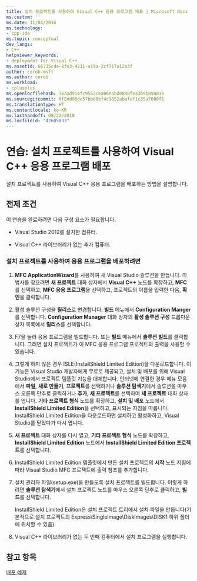 ```yaml
---
title: 설치 프로젝트를 사용하여 Visual C++ 응용 프로그램 배포 | Microsoft Docs
ms.custom: ''
ms.date: 11/04/2016
ms.technology:
- cpp-ide
ms.topic: conceptual
dev_langs:
- C++
helpviewer_keywords:
- deployment for Visual C++
ms.assetid: 66735cda-8fe3-4211-a19a-2cf717a12a3f
author: corob-msft
ms.author: corob
ms.workload:
- cplusplus
ms.openlocfilehash: 36aad914fc9552cea06eabd0898fe33b9b09481e
ms.sourcegitcommit: 6f8dd98de57bb80bf4c9852abafef1c35a7600f1
ms.translationtype: HT
ms.contentlocale: ko-KR
ms.lasthandoff: 08/22/2018
ms.locfileid: "42605833"
---
```

# <a name="walkthrough-deploying-a-visual-c-application-by-using-a-setup-project"></a>연습: 설치 프로젝트를 사용하여 Visual C++ 응용 프로그램 배포
설치 프로젝트를 사용하여 Visual C++ 응용 프로그램을 배포하는 방법을 설명합니다.  
  
## <a name="prerequisites"></a>전제 조건  
 이 연습을 완료하려면 다음 구성 요소가 필요합니다.  
  
-   Visual Studio 2012를 설치한 컴퓨터.  
  
-   Visual C++ 라이브러리가 없는 추가 컴퓨터.  
  
### <a name="to-deploy-an-application-by-using-a-setup-project"></a>설치 프로젝트를 사용하여 응용 프로그램을 배포하려면  
  
1.  **MFC ApplicationWizard**를 사용하여 새 Visual Studio 솔루션을 만듭니다. 마법사를 찾으려면 **새 프로젝트** 대화 상자에서 **Visual C++** 노드를 확장하고, **MFC**를 선택하고, **MFC 응용 프로그램**을 선택하고, 프로젝트의 이름을 입력한 다음, **확인**을 클릭합니다.  
  
2.  활성 솔루션 구성을 **릴리스**로 변경합니다. **빌드** 메뉴에서 **Configuration Manger**를 선택합니다. **Configuration Manager** 대화 상자의 **활성 솔루션 구성** 드롭다운 상자 목록에서 **릴리스**를 선택합니다.  
  
3.  F7을 눌러 응용 프로그램을 빌드합니다. 또는 **빌드** 메뉴에서 **솔루션 빌드**를 클릭합니다. 그러면 설치 프로젝트가 이 MFC 응용 프로그램 프로젝트의 출력을 사용할 수 있습니다.  
  
4.  그렇게 하지 않은 경우 ISLE(InstallShield Limited Edition)을 다운로드합니다. 이 기능은 Visual Studio 개발자에게 무료로 제공되고, 설치 및 배포를 위해 Visual Studio에서 프로젝트 템플릿 기능을 대체합니다. 인터넷에 연결한 경우 메뉴 모음에서 **파일**, **새로 만들기**, **프로젝트**를 선택하거나 **솔루션 탐색기**에서 솔루션을 마우스 오른쪽 단추로 클릭하거나 **추가**, **새 프로젝트**를 선택하여 **새 프로젝트** 대화 상자를 엽니다. **기타 프로젝트 형식** 노드를 확장하고, **설치 및 배포** 노드에서 **InstallShield Limited Edition**을 선택하고, 표시되는 지침을 따릅니다. InstallShield Limited Edition을 다운로드하면 설치하고 활성화하고, Visual Studio를 닫았다가 다시 엽니다.  
  
5.  **새 프로젝트** 대화 상자를 다시 열고, **기타 프로젝트 형식** 노드를 확장하고,  **InstallShield Limited Edition** 노드에서 **InstallShield Limited Edition 프로젝트**를 선택합니다.  
  
6.  InstallShield Limited Edition 템플릿에서 만든 설치 프로젝트의 **시작** 노드 지침에 따라 Visual Studio MFC 프로젝트에 출력 참조를 추가합니다.  
  
7.  설치 관리자 파일(setup.exe)을 만들도록 설치 프로젝트를 빌드합니다. 이렇게 하려면 **솔루션 탐색기**에서 설치 프로젝트 노드를 마우스 오른쪽 단추로 클릭하고, **빌드**를 선택합니다.  
  
     InstallShield Limited Edition은 설치 프로젝트 트리에서 설치 파일을 만듭니다(기본적으로 설치 프로젝트의 Express\SingleImage\DiskImages\DISK1 하위 폴더에 위치할 수 있음).  
  
8.  Visual C++ 라이브러리가 없는 두 번째 컴퓨터에서 설치 프로그램을 실행합니다.  
  
## <a name="see-also"></a>참고 항목  
 [배포 예제](../ide/deployment-examples.md)